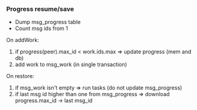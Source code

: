 ### Progress resume/save

+ Dump msg_progress table
+ Count msg ids from 1

On addWork:
1. if progress(peer).max_id < work.ids.max => update progress (mem and db)
2. add work to msg_work (in single transaction)

On restore:
1. if msg_work isn't empty => run tasks (do not update msg_progress)
2. if last msg id higher than one from msg_progress => download progress.max_id -> last msg_id
 